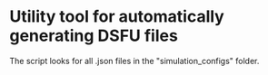 # Utility tool for automatically generating DSFU files
The script looks for all .json files in the "simulation_configs" folder.